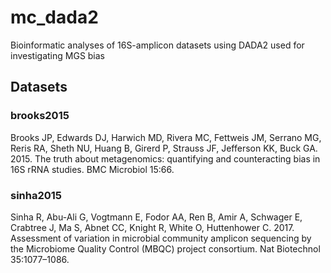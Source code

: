 # mc_dada2
Bioinformatic analyses of 16S-amplicon datasets using DADA2 used for investigating MGS bias

## Datasets

### brooks2015

Brooks JP, Edwards DJ, Harwich MD, Rivera MC, Fettweis JM, Serrano MG, Reris
RA, Sheth NU, Huang B, Girerd P, Strauss JF, Jefferson KK, Buck GA. 2015. The
truth about metagenomics: quantifying and counteracting bias in 16S rRNA
studies. BMC Microbiol 15:66.

### sinha2015

Sinha R, Abu-Ali G, Vogtmann E, Fodor AA, Ren B, Amir A, Schwager E, Crabtree
J, Ma S, Abnet CC, Knight R, White O, Huttenhower C. 2017. Assessment of
variation in microbial community amplicon sequencing by the Microbiome Quality
Control (MBQC) project consortium. Nat Biotechnol 35:1077–1086.

